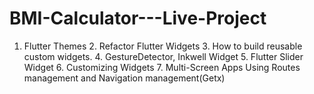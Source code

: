 # BMI-Calculator---Live-Project
1. Flutter Themes 2. Refactor Flutter Widgets 3. How to build reusable custom widgets. 4. GestureDetector, Inkwell Widget 5. Flutter Slider Widget 6. Customizing Widgets 7. Multi-Screen Apps Using Routes management and Navigation management(Getx)
